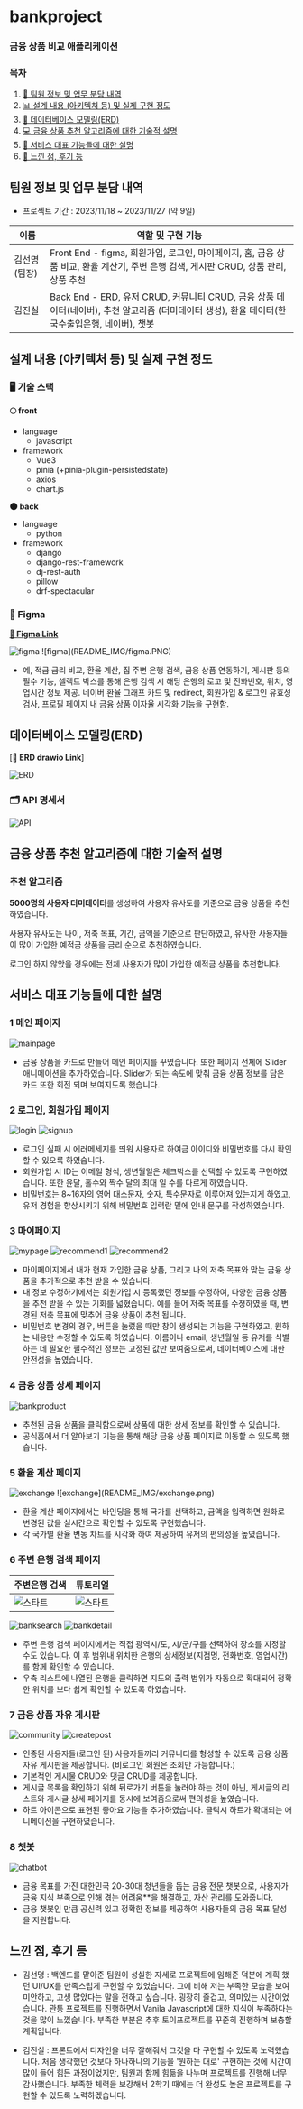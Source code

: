# bankproject

### 금융 상품 비교 애플리케이션

### 목차

1. [🙋 팀원 정보 및 업무 분담 내역](#팀원-정보-및-업무-분담-내역)
2. [📊 설계 내용 (아키텍처 등) 및 실제 구현 정도](#설계-내용-아키텍처-등-및-실제-구현-정도)
3. [📑 데이터베이스 모델링(ERD)](#데이터베이스-모델링erd)
4. [💻 금융 상품 추천 알고리즘에 대한 기술적 설명](#금융-상품-추천-알고리즘에-대한-기술적-설명)
5. [💁 서비스 대표 기능들에 대한 설명](#서비스-대표-기능들에-대한-설명)
6. [🙇 느낀 점, 후기 등](#느낀-점-후기-등)

## 팀원 정보 및 업무 분담 내역

- 프로젝트 기간 : 2023/11/18 ~ 2023/11/27 (약 9일)

| 이름          | 역할 및 구현 기능                                                                                                                             |
| ------------- | --------------------------------------------------------------------------------------------------------------------------------------------- |
| 김선명 (팀장) | Front End - figma, 회원가입, 로그인, 마이페이지, 홈, 금융 상품 비교, 환율 계산기, 주변 은행 검색, 게시판 CRUD, 상품 관리, 상품 추천           |
| 김진실        | Back End - ERD, 유저 CRUD, 커뮤니티 CRUD, 금융 상품 데이터(네이버), 추천 알고리즘 (더미데이터 생성), 환율 데이터(한국수출입은행, 네이버), 챗봇 |

## 설계 내용 (아키텍처 등) 및 실제 구현 정도

### 🖥 기술 스택

**🌕 front**

- language
  - javascript
- framework
  - Vue3
  - pinia (+pinia-plugin-persistedstate)
  - axios
  - chart.js

**🌑 back**

- language
  - python
- framework
  - django
  - django-rest-framework
  - dj-rest-auth
  - pillow
  - drf-spectacular

### 🎨 Figma

[**🔗 Figma Link**](https://www.figma.com/design/OXOygfoSCSRhi6z9zKahw0/Untitled?node-id=0-1&t=PuoAi7xxlDJCYQou-1)

<img src="./README_IMG/figma.PNG" alt='figma'/>
![figma](README_IMG/figma.PNG) 

- 예, 적금 금리 비교, 환율 계산, 집 주변 은행 검색, 금융 상품 연동하기, 게시판 등의 필수 기능, 셀렉트 박스를 통해 은행 검색 시 해당 은행의 로고 및 전화번호, 위치, 영업시간 정보 제공. 네이버 환율 그래프 카드 및 redirect, 회원가입 & 로그인 유효성 검사, 프로필 페이지 내 금융 상품 이자율 시각화 기능을 구현함.

## 데이터베이스 모델링(ERD)

[**🔗 ERD drawio Link**]

<img src="./README_IMG/ERD.png" alt='ERD'/>

### 🗂️ API 명세서

<img src='./README_IMG/API.png' alt='API' />

## 금융 상품 추천 알고리즘에 대한 기술적 설명

### 추천 알고리즘

**5000명의 사용자 더미데이터**를 생성하여 사용자 유사도를 기준으로 금융 상품을 추천하였습니다.

사용자 유사도는 나이, 저축 목표, 기간, 금액을 기준으로 판단하였고,
유사한 사용자들이 많이 가입한 예적금 상품을 금리 순으로 추천하였습니다.

로그인 하지 않았을 경우에는 전체 사용자가 많이 가입한 예적금 상품을 추천합니다.


## 서비스 대표 기능들에 대한 설명

### 1️ 메인 페이지

<img src='./README_IMG/mainpage.png' alt='mainpage'/>

- 금융 상품을 카드로 만들어 메인 페이지를 꾸몄습니다. 또한 페이지 전체에 Slider 애니메이션을 추가하였습니다. Slider가 되는 속도에 맞춰 금융 상품 정보를 담은 카드 또한
  회전 되며 보여지도록 했습니다.

### 2️ 로그인, 회원가입 페이지

<img src='./README_IMG/login.png' alt='login'/>
<img src='./README_IMG/signup.png' alt='signup'/>

- 로그인 실패 시 에러메세지를 띄워 사용자로 하여금 아이디와 비밀번호를 다시 확인할 수 있오록 하였습니다.
- 회원가입 시 ID는 이메일 형식, 생년월일은 체크박스를 선택할 수 있도록 구현하였습니다. 또한 윤달, 홀수와 짝수 달의 최대 일 수를 다르게 하였습니다.
- 비밀번호는 8~16자의 영어 대소문자, 숫자, 특수문자로 이루어져 있는지게 하였고, 유저 경험을 향상시키기 위해 비밀번호 입력란 밑에 안내 문구를 작성하였습니다.

### 3️ 마이페이지

<img src='./README_IMG/mypage.png' alt='mypage'/>
<img src='./README_IMG/recommend1.png' alt='recommend1'/>
<img src='./README_IMG/recommend2.png' alt='recommend2'/>

- 마이페이지에서 내가 현재 가입한 금융 상품, 그리고 나의 저축 목표와 맞는 금융 상품을 추가적으로 추천 받을 수 있습니다.
- 내 정보 수정하기에서는 회원가입 시 등록했던 정보를 수정하여, 다양한 금융 상품을 추천 받을 수 있는 기회를 넓혔습니다. 예를 들어 저축 목표를 수정하였을 때,
  변경된 저축 목표에 맞추어 금융 상품이 추천 됩니다.
- 비밀번호 변경의 경우, 버튼을 눌렀을 때만 창이 생성되는 기능을 구현하였고, 원하는 내용만 수정할 수 있도록 하였습니다. 이름이나 email, 생년월일 등
  유저를 식별하는 데 필요한 필수적인 정보는 고정된 값만 보여줌으로써, 데이터베이스에 대한 안전성을 높였습니다.

### 4️ 금융 상품 상세 페이지

<img src='./README_IMG/bankproduct.png' alt='bankproduct'/>

- 추천된 금융 상품을 클릭함으로써 상품에 대한 상세 정보를 확인할 수 있습니다.
- 공식홈에서 더 알아보기 기능을 통해 해당 금융 상품 페이지로 이동할 수 있도록 했습니다.

### 5 환율 계산 페이지

<img src='./README_IMG/exchange.png' alt='exchange'/>
![exchange](README_IMG/exchange.png)

- 환율 계산 페이지에서는 바인딩을 통해 국가를 선택하고, 금액을 입력하면 원화로 변경된 값을 실시간으로 확인할 수 있도록 구현했습니다.
- 각 국가별 환율 변동 차트를 시각화 하여 제공하여 유저의 편의성을 높였습니다.

### 6 주변 은행 검색 페이지

| 주변은행 검색                   | 튜토리얼             |
| --------------------------------- | ------------------------------ |
| ![스타트](README_IMG/banksearch.png) | ![스타트](README_IMG/bankdetail.png) |

<img src='./README_IMG/banksearch.png' alt='banksearch'/>
<img src='./README_IMG/bankdetail.png' alt='bankdetail'/>

- 주변 은행 검색 페이지에서는 직접 광역시/도, 시/군/구를 선택하여 장소를 지정할 수도 있습니다. 이 후 범위내 위치한 은행의
  상세정보(지점명, 전화번호, 영업시간)를 함께 확인할 수 있습니다.
- 우측 리스트에 나열된 은행을 클릭하면 지도의 출력 범위가 자동으로 확대되어 정확한 위치를 보다 쉽게 확인할 수 있도록 하였습니다.

### 7 금융 상품 자유 게시판

<img src='./README_IMG/community.png' alt='community'/>
<img src='./README_IMG/createpost.png' alt='createpost'/>

- 인증된 사용자들(로그인 된) 사용자들끼리 커뮤니티를 형성할 수 있도록 금융 상품 자유 게시판을 제공합니다. (비로그인 회원은 조회만 가능합니다.)
- 기본적인 게시물 CRUD와 댓글 CRUD를 제공합니다.
- 게시글 목록을 확인하기 위해 뒤로가기 버튼을 눌러야 하는 것이 아닌, 게시글의 리스트와 게시글 상세 페이지를 동시에 보여줌으로써 편의성을 높였습니다.
- 하트 아이콘으로 표현된 좋아요 기능을 추가하였습니다. 클릭시 하트가 확대되는 애니메이션을 구현하였습니다.

### 8 챗봇

<img src='./README_IMG/chatbot.png' alt='chatbot'/>

- 금융 목표를 가진 대한민국 20-30대 청년들을 돕는 금융 전문 챗봇으로, 사용자가 금융 지식 부족으로 인해 겪는 어려움**을 해결하고, 자산 관리를 도와줍니다.
- 금융 챗봇인 만큼 공신력 있고 정확한 정보를 제공하여 사용자들의 금융 목표 달성을 지원합니다.


## 느낀 점, 후기 등

- 김선명 : 백엔드를 맡아준 팀원이 성실한 자세로 프로젝트에 임해준 덕분에 계획 했던 UI/UX를 만족스럽게 구현할 수 있었습니다.
  그에 비해 저는 부족한 모습을 보여 미안하고, 고생 많았다는 말을 전하고 싶습니다. 굉장히 즐겁고, 의미있는 시간이었습니다.
  관통 프로젝트를 진행하면서 Vanila Javascript에 대한 지식이 부족하다는 것을 많이 느꼈습니다.
  부족한 부분은 추후 토이프로젝트를 꾸준히 진행하며 보충할 계획입니다.

- 김진실 : 프론트에서 디자인을 너무 잘해줘서 그것을 다 구현할 수 있도록 노력했습니다.
  처음 생각했던 것보다 하나하나의 기능을 '원하는 대로' 구현하는 것에 시간이 많이 들어 힘든 과정이었지만, 팀원과 함께 힘듦을 나누며 프로젝트를 진행해 너무 감사했습니다.
  부족한 체력을 보강해서 2학기 때에는 더 완성도 높은 프로젝트를 구현할 수 있도록 노력하겠습니다.
